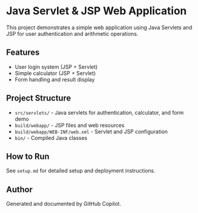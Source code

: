 # Java Servlet & JSP Web Application

This project demonstrates a simple web application using Java Servlets and JSP for user authentication and arithmetic operations.

## Features
- User login system (JSP + Servlet)
- Simple calculator (JSP + Servlet)
- Form handling and result display

## Project Structure
- `src/servlets/` - Java servlets for authentication, calculator, and form demo
- `build/webapp/` - JSP files and web resources
- `build/webapp/WEB-INF/web.xml` - Servlet and JSP configuration
- `bin/` - Compiled Java classes

## How to Run
See `setup.md` for detailed setup and deployment instructions.

## Author
Generated and documented by GitHub Copilot.
